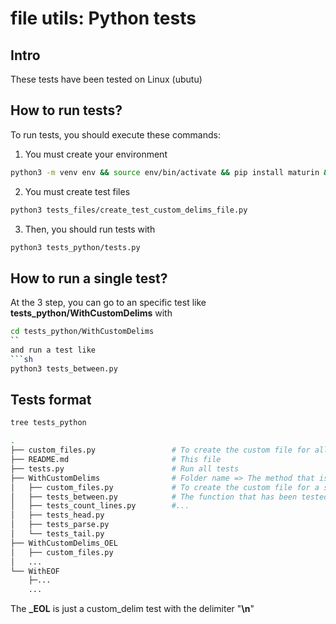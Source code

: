 # file utils: Python tests

## Intro

These tests have been tested on Linux (ubutu)

## How to run tests?

To run tests, you should execute these commands:

1) You must create your environment 
```sh
python3 -m venv env && source env/bin/activate && pip install maturin && maturin develop
```
2) You must create test files
```sh
python3 tests_files/create_test_custom_delims_file.py
```
3) Then, you should run tests with
```sh
python3 tests_python/tests.py
```

## How to run a single test?

At the 3 step, you can go to an specific test like **tests_python/WithCustomDelims** with
```sh
cd tests_python/WithCustomDelims
``
and run a test like
```sh
python3 tests_between.py
```

## Tests format
```sh
tree tests_python
```
```sh
.
├── custom_files.py                 # To create the custom file for all tests
├── README.md                       # This file
├── tests.py                        # Run all tests
├── WithCustomDelims                # Folder name => The method that is tested
│   ├── custom_files.py             # To create the custom file for a specific test
│   ├── tests_between.py            # The function that has been tested
│   ├── tests_count_lines.py        #...
│   ├── tests_head.py
│   ├── tests_parse.py
│   └── tests_tail.py
├── WithCustomDelims_OEL
│   ├── custom_files.py
│   ...
└── WithEOF
    ├─...
    ...
```

The **_EOL** is just a custom_delim test with the delimiter "**\n**"
